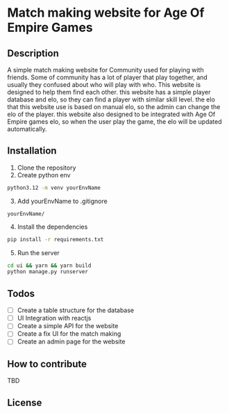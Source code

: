 # Match making website for Age Of Empire Games
## Description
A simple match making website for Community used for playing with friends. Some of community has a lot of player that play together, and usually they confused about who will play with who. This website is designed to help them find each other. this website has a simple player database and elo, so they can find a player with similar skill level. the elo that this website use is based on manual elo, so the admin can change the elo of the player. 
this website also designed to be integrated with Age Of Empire games elo, so when the user play the game, the elo will be updated automatically.

## Installation
1. Clone the repository
2. Create python env
```bash
python3.12 -m venv yourEnvName
```
3. Add yourEnvName to .gitignore
``` example
yourEnvName/
```
4. Install the dependencies
```bash
pip install -r requirements.txt
```
5. Run the server
```bash
cd ui && yarn && yarn build
python manage.py runserver
```
## Todos
- [ ] Create a table structure for the database
- [ ] UI Integration with reactjs
- [ ] Create a simple API for the website
- [ ] Create a fix UI for the match making
- [ ] Create an admin page for the website

## How to contribute
TBD

## License